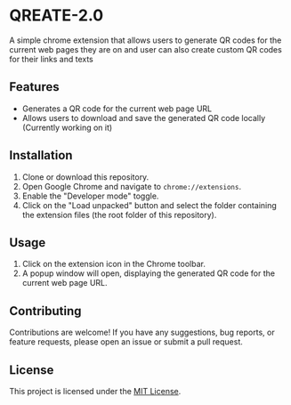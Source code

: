 # QREATE-2.0

A simple chrome extension that allows users to generate QR codes for the current web pages they are on and user can also create custom QR codes for their links and texts 

## Features

- Generates a QR code for the current web page URL
- Allows users to download and save the generated QR code locally (Currently working on it)

## Installation

1. Clone or download this repository.
2. Open Google Chrome and navigate to `chrome://extensions`.
3. Enable the "Developer mode" toggle.
4. Click on the "Load unpacked" button and select the folder containing the extension files (the root folder of this repository).

## Usage

1. Click on the extension icon in the Chrome toolbar.
2. A popup window will open, displaying the generated QR code for the current web page URL.

## Contributing

Contributions are welcome! If you have any suggestions, bug reports, or feature requests, please open an issue or submit a pull request.

## License

This project is licensed under the [MIT License](LICENSE).
